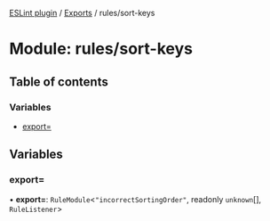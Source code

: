 [ESLint plugin](../index.md) / [Exports](../modules.md) / rules/sort-keys

# Module: rules/sort-keys

## Table of contents

### Variables

- [export&#x3D;](rules_sort_keys.md#export&#x3D;)

## Variables

### export&#x3D;

• **export=**: `RuleModule`<``"incorrectSortingOrder"``, readonly `unknown`[], `RuleListener`\>
